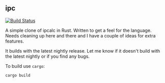 ## ipc

[![Build Status](https://travis-ci.org/mfs/ipc.svg?branch=master)](https://travis-ci.org/mfs/ipc)

A simple clone of ipcalc in Rust. Written to get a feel for the language. Needs
cleaning up here and there and I have a couple of ideas for extra features.

It builds with the latest nightly release. Let me know if it doesn't build with
the latest nightly or if you find any bugs.

To build use `cargo`:

```
cargo build
```

